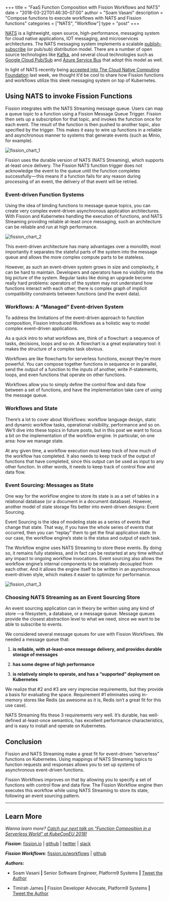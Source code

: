 +++
title = "FaaS Function Composition with Fission Workflows and NATS"
date = "2018-03-22T01:46:30-07:00"
author = "Soam Vasani"
description = "Compose functions to execute workflows with NATS and Fission functions"
categories = ["NATS", "Workflow"]
type = "post"
+++

[NATS](https://nats.io) is a lightweight, open source, high-performance, messaging system for cloud native applications, IOT messaging, and microservices architectures. The NATS messaging system implements a scalable [publish-subscribe](https://en.wikipedia.org/wiki/Publish%E2%80%93subscribe_pattern) (or pub/sub) distribution model. There are a number of open source technologies like [Kafka](https://kafka.apache.org/), and several cloud technologies such as [Google Cloud Pub/Sub](https://cloud.google.com/pubsub/docs/) and [Azure Service Bus](https://azure.microsoft.com/en-us/services/service-bus/) that adopt this model as well.

In light of NATS recently being [accepted into The Cloud Native Computing Foundation](http://www.eweek.com/cloud/nats-messaging-project-joins-cloud-native-computing-foundation) last week, we thought it’d be cool to share how Fission functions and workflows utilize this sleek messaging system on top of Kubernetes. 


## Using NATS to invoke Fission Functions
Fission integrates with the NATS Streaming message queue. Users can map a queue topic to a function using a Fission Message Queue Trigger. Fission then sets up a subscription for that topic, and invokes the function once for each event. The result of the function is then pushed to another topic, also specified by the trigger. This makes it easy to wire up functions in a reliable and asynchronous manner to systems that generate events (such as Minio, for example).


![fission_chart_1](../../images/fission-chart1.png)

Fission uses the durable version of NATS (NATS Streaming), which supports at-least once delivery. The Fission NATS function trigger does not acknowledge the event to the queue until the function completes successfully — this means if a function fails for any reason during processing of an event, the delivery of that event will be retried.



### Event-driven Function Systems
Using the idea of binding functions to message queue topics, you can create very complex event-driven asynchronous application architectures. With Fission and Kubernetes handling the execution of functions, and NATS Streaming providing reliable at-least once messaging, such an architecture can be reliable and run at high performance.


![fission_chart_2](../../images/fission-chart2.png)


This event-driven architecture has many advantages over a monolith; most importantly it separates the stateful parts of the system into the message queue and allows the more complex compute parts to be stateless.

However, as such an event-driven system grows in size and complexity, it can be hard to maintain. Developers and operators have no visibility into the big picture of the system. Regular tasks like doing an upgrade become really hard problems: operators of the system may not understand how functions interact with each other; there is complex graph of implicit compatibility constraints between functions (and the event data).


### Workflows: A “Managed” Event-driven System
To address the limitations of the event-driven approach to function composition, Fission introduced Workflows as a holistic way to model complex event-driven applications.

As a quick intro to what workflows are, think of a flowchart: a sequence of tasks, decisions, loops and so on. A flowchart is a great explanatory tool: it makes the structure of a complex task obvious.

Workflows are like flowcharts for serverless functions, except they’re more powerful. You can compose together functions in sequence or in parallel, send the output of a function to the inputs of another, write if-statements, loops, and even functions that operate on other functions.

Workflows allow you to simply define the control flow and data flow between a set of functions, and have the implementation take care of using the message queue.

### Workflows and State
There’s a lot to cover about Workflows: workflow language design, static and dynamic workflow tasks, operational visibility, performance and so on. We’ll dive into these topics in future posts, but in this post we want to focus a bit on the implementation of the workflow engine. In particular, on one area: how we manage state.

At any given time, a workflow execution must keep track of how much of the workflow has completed. It also needs to keep track of the output of functions that have completed, since this output can be used as input to any other function. In other words, it needs to keep track of control flow and data flow.


### Event Sourcing: Messages as State
One way for the workflow engine to store its state is as a set of tables in a relational database (or a document in a document database). However, another model of state storage fits better into event-driven designs: Event Sourcing.

Event Sourcing is the idea of modeling state as a series of events that change that state. That way, if you have the whole series of events that occurred, then you can “replay” them to get the final application state. In our case, the workflow engine’s state is the status and output of each task.


The Workflow engine uses NATS Streaming to store these events. By doing so, it remains fully stateless, and in fact can be restarted at any time without any impact to ongoing workflow invocations. Event sourcing also allows the workflow engine’s internal components to be relatively decoupled from each other. And it allows the engine itself to be written in an asynchronous event-driven style, which makes it easier to optimize for performance.


![fission_chart_3](../../images/fission-chart3.png)


### Choosing NATS Streaming as an Event Sourcing Store
An event sourcing application can in theory be written using any kind of store —a filesystem, a database, or a message queue. Message queues provide the closest abstraction level to what we need, since we want to be able to subscribe to events.

We considered several message queues for use with Fission Workflows. We needed a message queue that:

1. **is reliable, with at-least-once message delivery, and provides durable storage of messages**

2. **has some degree of high performance**

3. **is relatively simple to operate, and has a “supported” deployment on Kubernetes**

We realize that #2 and #3 are very imprecise requirements, but they provide a basis for evaluating the space. Requirement #1 eliminates using in-memory stores like Redis (as awesome as it is, Redis isn’t a great fit for this use case).

NATS Streaming fits these 3 requirements very well. It’s durable, has well-defined at-least-once semantics, has excellent performance characteristics, and is easy to install and operate on Kubernetes.


## Conclusion

Fission and NATS Streaming make a great fit for event-driven “serverless” functions on Kubernetes. Using mappings of NATS Streaming topics to function requests and responses allows you to set up systems of asynchronous event-driven functions.

Fission Workflows improves on that by allowing you to specify a set of functions with control flow and data flow. The Fission Workflow engine then executes this workflow while using NATS Streaming to store its state, following an event sourcing pattern.

---

## Learn More

_Wanna learn more? [Catch our next talk on "Function Composition in a Serverless World" at KubeConEU 2018!](http://sched.co/Dqvm)_

**_Fission_**: [fission.io](http://fission.io) | [github](http://github.com/fission/fission) | [twitter](http://twitter.com/fissionio) | [slack](http://slack.fission.io)

**_Fission Workflows_**: [fission.io/workflows](https://fission.io/workflows/) | [github](https://github.com/fission/fission-workflows)



**_Authors:_**

* Soam Vasani **|** Senior Software Engineer, Platform9 Systems **|** [Tweet the Author](https://www.twitter.com/soamv)

* Timirah James **|** Fission Developer Advocate, Platform9 Systems  **|**  [Tweet the Author](https://www.twitter.com/timirahj)







